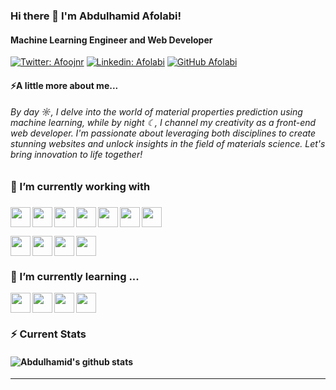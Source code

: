 ### Hi there 👋  I'm Abdulhamid Afolabi!
#### Machine Learning Engineer and  Web Developer

[![Twitter: Afoojnr](https://img.shields.io/twitter/follow/Afoojnr?style=social)](https://twitter.com/Afoojnr)
[![Linkedin: Afolabi](https://img.shields.io/badge/-Afolabi-blue?style=flat-square&logo=Linkedin&logoColor=white&link=https://www.linkedin.com/in/abdulhamid-afolabi-065b38160/)](https://www.linkedin.com/in/abdulhamid-afolabi-065b38160)
[![GitHub Afolabi](https://img.shields.io/github/followers/afoojnr?label=follow&style=social)](https://github.com/Afoojnr)
 
#### ⚡A little more about me...
###### By day ☼, I delve into the world of material properties prediction using machine learning, while by night ☾, I channel my creativity as a front-end web developer. I'm passionate about leveraging both disciplines to create stunning websites and unlock insights in the field of materials science. Let's bring innovation to life together!
 

### 🔭 I’m currently working with
###
 <img height="32" width="32" align='left' src="https://cdn.simpleicons.org/javascript/#F7DF1E" /><img height="32" width="32" align='left' src="https://cdn.simpleicons.org/React/#61DAFB" /><img height="32" width="32" align='left' src="https://cdn.simpleicons.org/Next.js/white" /><img height="32" width="32" src="https://cdn.simpleicons.org/redux/#764ABC" /><img height="32" width="32" align='left' src="https://cdn.simpleicons.org/jest/#C21325" /><img height="32" width="32" align='left' src="https://cdn.simpleicons.org/sass/#CC6699" /> <img height="32" width="32" align='left' src="https://cdn.simpleicons.org/Tailwindcss/#06B6D4" /> 

<img height="32" width="32" align='left' src="https://cdn.simpleicons.org/python/#3776AB" /> 
<img height="32" width="32" align='left' src="https://cdn.simpleicons.org/scikitlearn/#F7931E" />
<img height="32" width="32" align='left' src="https://cdn.simpleicons.org/pandas/white" />
<img height="32" width="32"  src="https://cdn.simpleicons.org/numpy/#013243" />


### 🌱 I’m currently learning ...


<img height="32" width="32" align='left' src="https://cdn.simpleicons.org/typescript/#3178C6" /> 
<img height="32" width="32" align='left' src="https://cdn.simpleicons.org/three.js/white" /> 
<img height="32" width="32" align='left' src="https://cdn.simpleicons.org/pytorch/#EE4C2C" />
<img height="32" width="32" src="https://cdn.simpleicons.org/pyg/#3C2179" />

### ⚡ Current Stats
#### ![Abdulhamid's github stats](https://github-readme-stats.vercel.app/api?username=afoojnr&show_icons=true&theme=dracula&hide=stars,issues)



---
<!--
**Afoojnr/Afoojnr** is a ✨ _special_ ✨ repository because its `README.md` (this file) appears on your GitHub profile.

Here are some ideas to get you started:

- 🔭 I’m currently working on ...
- 🌱 I’m currently learning ...
- 👯 I’m looking to collaborate on ...
- 🤔 I’m looking for help with ...
- 💬 Ask me about ...
- 📫 How to reach me: ...
- 😄 Pronouns: ...
- ⚡ Fun fact: ...
-->
